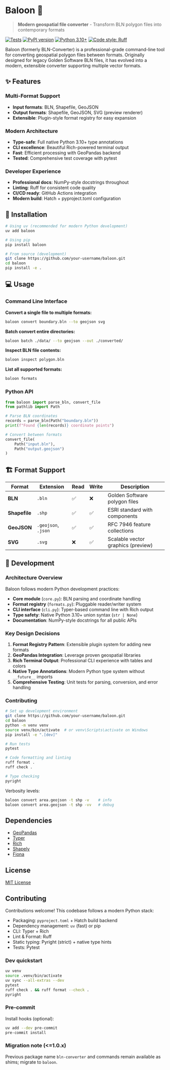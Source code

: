 # Baloon 🎈

> **Modern geospatial file converter** - Transform BLN polygon files into contemporary formats

[![Tests](https://github.com/your-username/baloon/workflows/Tests/badge.svg)](https://github.com/your-username/baloon/actions)
[![PyPI version](https://badge.fury.io/py/baloon.svg)](https://pypi.org/project/baloon/)
[![Python 3.10+](https://img.shields.io/badge/python-3.10+-blue.svg)](https://www.python.org/downloads/)
[![Code style: Ruff](https://img.shields.io/endpoint?url=https://raw.githubusercontent.com/astral-sh/ruff/main/assets/badge/v2.json)](https://github.com/astral-sh/ruff)

Baloon (formerly BLN-Converter) is a professional-grade command-line tool for converting geospatial polygon files between formats. Originally designed for legacy Golden Software BLN files, it has evolved into a modern, extensible converter supporting multiple vector formats.

## ✨ Features

### Multi-Format Support
- **Input formats**: BLN, Shapefile, GeoJSON
- **Output formats**: Shapefile, GeoJSON, SVG (preview renderer)
- **Extensible**: Plugin-style format registry for easy expansion

### Modern Architecture
- **Type-safe**: Full native Python 3.10+ type annotations
- **CLI excellence**: Beautiful Rich-powered terminal output
- **Fast**: Efficient processing with GeoPandas backend
- **Tested**: Comprehensive test coverage with pytest

### Developer Experience
- **Professional docs**: NumPy-style docstrings throughout
- **Linting**: Ruff for consistent code quality
- **CI/CD ready**: GitHub Actions integration
- **Modern build**: Hatch + pyproject.toml configuration

## 🚀 Installation

```bash
# Using uv (recommended for modern Python development)
uv add baloon

# Using pip
pip install baloon

# From source (development)
git clone https://github.com/your-username/baloon.git
cd baloon
pip install -e .
```

## 💻 Usage

### Command Line Interface

**Convert a single file to multiple formats:**
```bash
baloon convert boundary.bln --to geojson svg
```

**Batch convert entire directories:**
```bash
baloon batch ./data/ --to geojson --out ./converted/
```

**Inspect BLN file contents:**
```bash
baloon inspect polygon.bln
```

**List all supported formats:**
```bash
baloon formats
```

### Python API

```python
from baloon import parse_bln, convert_file
from pathlib import Path

# Parse BLN coordinates
records = parse_bln(Path("boundary.bln"))
print(f"Found {len(records)} coordinate points")

# Convert between formats
convert_file(
    Path("input.bln"), 
    Path("output.geojson")
)
```

## 🏗️ Format Support

| Format | Extension | Read | Write | Description |
|--------|-----------|------|-------|-------------|
| **BLN** | `.bln` | ✅ | ❌ | Golden Software polygon files |
| **Shapefile** | `.shp` | ✅ | ✅ | ESRI standard with components |
| **GeoJSON** | `.geojson`, `.json` | ✅ | ✅ | RFC 7946 feature collections |
| **SVG** | `.svg` | ❌ | ✅ | Scalable vector graphics (preview) |

## 🔧 Development

### Architecture Overview

Baloon follows modern Python development practices:

- **Core module** (`core.py`): BLN parsing and coordinate handling
- **Format registry** (`formats.py`): Pluggable reader/writer system  
- **CLI interface** (`cli.py`): Typer-based command line with Rich output
- **Type safety**: Native Python 3.10+ union syntax (`str | None`)
- **Documentation**: NumPy-style docstrings for all public APIs

### Key Design Decisions

1. **Format Registry Pattern**: Extensible plugin system for adding new formats
2. **GeoPandas Integration**: Leverage proven geospatial libraries
3. **Rich Terminal Output**: Professional CLI experience with tables and colors  
4. **Native Type Annotations**: Modern Python type system without `__future__` imports
5. **Comprehensive Testing**: Unit tests for parsing, conversion, and error handling

### Contributing

```bash
# Set up development environment
git clone https://github.com/your-username/baloon.git
cd baloon
python -m venv venv
source venv/bin/activate  # or venv\Scripts\activate on Windows
pip install -e ".[dev]"

# Run tests
pytest

# Code formatting and linting
ruff format .
ruff check .

# Type checking
pyright
```

Verbosity levels:

```bash
baloon convert area.geojson -t shp -v    # info
baloon convert area.geojson -t shp -vv   # debug
```

## Dependencies

- [GeoPandas](https://geopandas.org)
- [Typer](https://typer.tiangolo.com)
- [Rich](https://github.com/Textualize/rich)
- [Shapely](https://shapely.readthedocs.io)
- [Fiona](https://fiona.readthedocs.io)

## License

[MIT License](LICENSE)

## Contributing

Contributions welcome! This codebase follows a modern Python stack:

* Packaging: `pyproject.toml` + Hatch build backend
* Dependency management: `uv` (fast) or pip
* CLI: Typer + Rich
* Lint & Format: Ruff
* Static typing: Pyright (strict) + native type hints
* Tests: Pytest

### Dev quickstart

```bash
uv venv
source .venv/bin/activate
uv sync --all-extras --dev
pytest
ruff check . && ruff format --check .
pyright
```

### Pre-commit

Install hooks (optional):

```bash
uv add --dev pre-commit
pre-commit install
```

### Migration note (<=1.0.x)

Previous package name `bln-converter` and commands remain available as shims; migrate to `baloon`.
